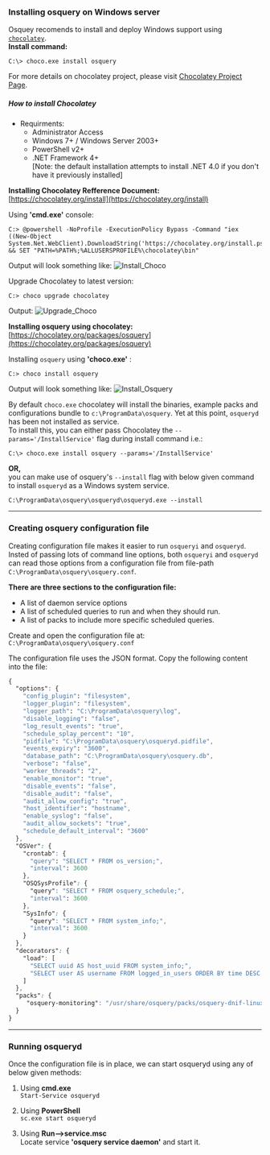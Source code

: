 ### Installing osquery on Windows server

Osquey recomends to install and deploy Windows support using [`chocolatey`](https://chocolatey.org/).  
<b>Install command:</b>  
~~~~
C:\> choco.exe install osquery
~~~~  
For more details on chocolatey project, please visit [Chocolatey Project Page](https://chocolatey.org/packages/osquery).

##### How to install Chocolatey
* Requirments:  
  * Administrator Access
  * Windows 7+ / Windows Server 2003+
  * PowerShell v2+
  * .NET Framework 4+  
  [Note: the default installation attempts to install .NET 4.0 if you don't have it previously installed]

<b>Installing Chocolatey Refference Document:</b>  
[https://chocolatey.org/install](https://chocolatey.org/install)

Using **'cmd.exe'** console:
```
C:> @powershell -NoProfile -ExecutionPolicy Bypass -Command "iex ((New-Object System.Net.WebClient).DownloadString('https://chocolatey.org/install.ps1'))" && SET "PATH=%PATH%;%ALLUSERSPROFILE%\chocolatey\bin"
```

Output will look something like:
![Install_Choco][Pic_1]

Upgrade Chocolatey to latest version:
~~~~
C:> choco upgrade chocolatey
~~~~

Output:
![Upgrade_Choco][Pic_2]

<b>Installing osquery using chocolatey:</b>  
[https://chocolatey.org/packages/osquery](https://chocolatey.org/packages/osquery)

Installing `osquery` using **'choco.exe'** :
~~~~
C:> choco install osquery
~~~~

Output will look something like:
![Install_Osquery][Pic_3]

[Pic_1]: https://github.com/gauravtango/osquery/blob/master/Images/Win10_Install_Chocolaty.png
[Pic_2]: https://github.com/gauravtango/osquery/blob/master/Images/Win10_Chocolatey-Upgrade.png
[Pic_3]: https://github.com/gauravtango/osquery/blob/master/Images/win10_install_osquery.png

By default `choco.exe` chocolatey will install the binaries, example packs and configurations bundle to ``c:\ProgramData\osquery``. Yet at this point, `osqueryd` has been not installed as service.  
To install this, you can either pass Chocolatey the ``--params='/InstallService'`` flag during install command i.e.:
~~~~
C:\> choco.exe install osquery --params='/InstallService'
~~~~
<b>OR,</b>  
you can make use of osquery's `--install` flag with below given command to install `osqueryd` as a Windows system service.
~~~~
C:\ProgramData\osquery\osqueryd\osqueryd.exe --install
~~~~
---
### Creating osquery configuration file
Creating configuration file makes it easier to run <code>osqueryi</code> and <code>osqueryd</code>. Insted of passing lots of command line options, both <code>osqueryi</code> and <code>osqueryd</code> can read those options from a configuration file from file-path <code>C:\ProgramData\osquery\osquery.conf</code>.

<b>There are three sections to the configuration file:</b>  
* A list of daemon service options
* A list of scheduled queries to run and when they should run.
* A list of packs to include more specific scheduled queries.

Create and open the configuration file at:
<code>C:\ProgramData\osquery\osquery.conf</code>  

The configuration file uses the JSON format. Copy the following content into the file:  
```css
{
  "options": {
    "config_plugin": "filesystem",
    "logger_plugin": "filesystem",
    "logger_path": "C:\ProgramData\osquery\log",
    "disable_logging": "false",
    "log_result_events": "true",
    "schedule_splay_percent": "10",
    "pidfile": "C:\ProgramData\osquery\osqueryd.pidfile",
    "events_expiry": "3600",
    "database_path": "C:\ProgramData\osquery\osquery.db",
    "verbose": "false",
    "worker_threads": "2",
    "enable_monitor": "true",
    "disable_events": "false",
    "disable_audit": "false",
    "audit_allow_config": "true",
    "host_identifier": "hostname",
    "enable_syslog": "false",
    "audit_allow_sockets": "true",
    "schedule_default_interval": "3600"
  },
  "OSVer": {
    "crontab": {
      "query": "SELECT * FROM os_version;",
      "interval": 3600
    },
    "OSQSysProfile": {
      "query": "SELECT * FROM osquery_schedule;",
      "interval": 3600
    },
    "SysInfo": {
      "query": "SELECT * FROM system_info;",
      "interval": 3600
    }
  },
  "decorators": {
    "load": [
      "SELECT uuid AS host_uuid FROM system_info;",
      "SELECT user AS username FROM logged_in_users ORDER BY time DESC LIMIT 1;"
    ]
  },
  "packs": {
     "osquery-monitoring": "/usr/share/osquery/packs/osquery-dnif-linux.conf"
  }
}
```
---  
### Running osqueryd

Once the configuration file is in place, we can start osqueryd using any of below given methods:  

1. Using **cmd.exe**  
``Start-Service osqueryd``

2. Using **PowerShell**  
``sc.exe start osqueryd``

3. Using **Run-->service.msc**  
Locate service <b>'osquery service daemon'</b> and start it.
